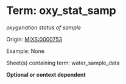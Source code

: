 # Term: oxy_stat_samp

*oxygenation status of sample*

Origin: [MIXS:0000753](https://w3id.org/mixs/0000753)

Example: None

Sheet(s) containing term: water_sample_data

**Optional or context dependent**